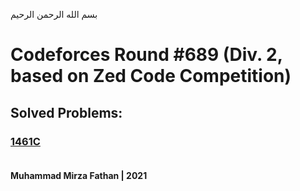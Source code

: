 بسم الله الرحمن الرحيم
<br />
# Codeforces Round #689 (Div. 2, based on Zed Code Competition)
## Solved Problems:
### [1461C](https://codeforces.com/problemset/problem/1461/C) <br/><br/>
**Muhammad Mirza Fathan | 2021**

